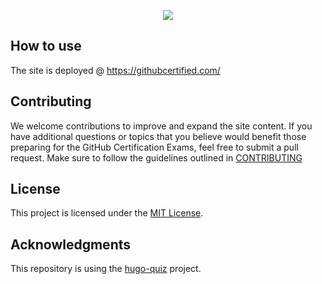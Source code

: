 <p align="center">
  <img src="https://github.com/FidelusAleksander/githubcertified/blob/master/static/images/logo.png?raw=true" />
</p>

## How to use

The site is deployed @ https://githubcertified.com/

## Contributing

We welcome contributions to improve and expand the site content.
If you have additional questions or topics that you believe would benefit those preparing for the GitHub Certification Exams,
feel free to submit a pull request.
Make sure to follow the guidelines outlined in [CONTRIBUTING](https://github.com/FidelusAleksander/githubcertified/blob/master/CONTRIBUTING.md)

## License

This project is licensed under the [MIT License](https://github.com/FidelusAleksander/githubcertified/blob/master/LICENSE).

## Acknowledgments

This repository is using the [hugo-quiz](https://github.com/bonartm/hugo-quiz) project.
